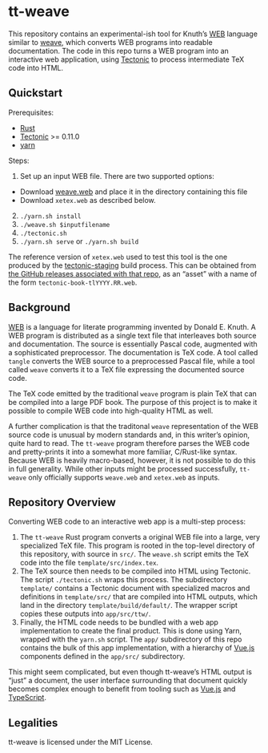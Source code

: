 # tt-weave

This repository contains an experimental-ish tool for Knuth’s [WEB] language
similar to [weave], which converts WEB programs into readable documentation. The
code in this repo turns a WEB program into an interactive web application, using
[Tectonic] to process intermediate TeX code into HTML.

[WEB]: https://www.ctan.org/pkg/web
[weave]: https://www.ctan.org/pkg/weave
[Tectonic]: https://tectonic-typesetting.github.io/


## Quickstart

Prerequisites:

- [Rust]
- [Tectonic] >= 0.11.0
- [yarn]

[Rust]: https://rust-lang.org/
[yarn]: https://yarnpkg.com/

Steps:

1. Set up an input WEB file. There are two supported options:
  - Download [weave.web] and place it in the directory containing this file
  - Download `xetex.web` as described below.
2. `./yarn.sh install`
3. `./weave.sh $inputfilename`
4. `./tectonic.sh`
5. `./yarn.sh serve` or `./yarn.sh build`

[weave.web]: https://ctan.org/tex-archive/systems/knuth/dist/web/weave.web

The reference version of `xetex.web` used to test this tool is the one produced
by the [tectonic-staging] build process. This can be obtained from [the GitHub
releases associated with that repo][ts-releases], as an “asset” with a name of
the form `tectonic-book-tlYYYY.RR.web`.

[tectonic-staging]: https://github.com/tectonic-typesetting/tectonic-staging/
[ts-releases]: https://github.com/tectonic-typesetting/tectonic-staging/releases/
[xetex.web]: https://github.com/tectonic-typesetting/tectonic-staging/releases/


## Background

[WEB] is a language for literate programming invented by Donald E. Knuth. A WEB
program is distributed as a single text file that interleaves both source and
documentation. The source is essentially Pascal code, augmented with a
sophisticated preprocessor. The documentation is TeX code. A tool called
`tangle` converts the WEB source to a preprocessed Pascal file, while a tool
called `weave` converts it to a TeX file expressing the documented source code.

The TeX code emitted by the traditional `weave` program is plain TeX that can
be compiled into a large PDF book. The purpose of this project is to make it
possible to compile WEB code into high-quality HTML as well.

A further complication is that the traditonal `weave` representation of the WEB
source code is unusual by modern standards and, in this writer’s opinion, quite
hard to read. The `tt-weave` program therefore parses the WEB code and
pretty-prints it into a somewhat more familiar, C/Rust-like syntax. Because WEB
is heavily macro-based, however, it is not possible to do this in full
generality. While other inputs might be processed successfully, `tt-weave` only
officially supports `weave.web` and `xetex.web` as inputs.


## Repository Overview

Converting WEB code to an interactive web app is a multi-step process:

1. The `tt-weave` Rust program converts a original WEB file into a large, very
   specialized TeX file. This program is rooted in the top-level directory of
   this repository, with source in `src/`. The `weave.sh` script emits the TeX
   code into the file `template/src/index.tex`.
2. The TeX source then needs to be compiled into HTML using Tectonic. The script
   `./tectonic.sh` wraps this process. The subdirectory `template/` contains a
   Tectonic document with specialized macros and definitions in `template/src/`
   that are compiled into HTML outputs, which land in the directory
   `template/build/default/`. The wrapper script copies these outputs into
   `app/src/ttw/`.
3. Finally, the HTML code needs to be bundled with a web app implementation to
   create the final product. This is done using Yarn, wrapped with the `yarn.sh`
   script. The `app/` subdirectory of this repo contains the bulk of this
   app implementation, with a hierarchy of [Vue.js] components defined in the
   `app/src/` subdirectory.

[Vue.js]: https://vuejs.org/

This might seem complicated, but even though tt-weave’s HTML output is “just” a
document, the user interface surrounding that document quickly becomes complex
enough to benefit from tooling such as [Vue.js] and [TypeScript].

[TypeScript]: https://typescriptlang.org/


## Legalities

tt-weave is licensed under the MIT License.
